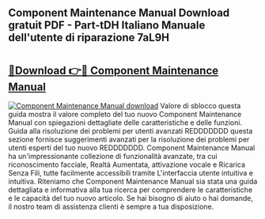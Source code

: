 ## Component Maintenance Manual Download gratuit PDF - Part-tDH Italiano Manuale dell'utente di riparazione 7aL9H

# <h2><a href="http://df9rax.blite.top/?on=Component+Maintenance+Manual">🔗Download 👉🔴 Component Maintenance Manual</a></h2>

[![Component Maintenance Manual download](https://i.imgur.com/lujVjoI.png)](http://df9rax.blite.top/?on=Component+Maintenance+Manual)
Valore di sblocco questa guida mostra il valore completo del tuo nuovo Component Maintenance Manual con spiegazioni dettagliate delle caratteristiche e delle funzioni. Guida alla risoluzione dei problemi per utenti avanzati REDDDDDDD questa sezione fornisce suggerimenti avanzati per la risoluzione dei problemi per utenti esperti del tuo nuovo REDDDDDDD. Component Maintenance Manual ha un'impressionante collezione di funzionalità avanzate, tra cui riconoscimento facciale, Realtà Aumentata, attivazione vocale e Ricarica Senza Fili, tutte facilmente accessibili tramite L'interfaccia utente intuitiva e intuitiva. Riteniamo che Component Maintenance Manual sia stata una guida dettagliata e informativa alla tua ricerca per comprendere le caratteristiche e le capacità del tuo nuovo articolo. Se hai bisogno di aiuto o hai domande, il nostro team di assistenza clienti è sempre a tua disposizione.
